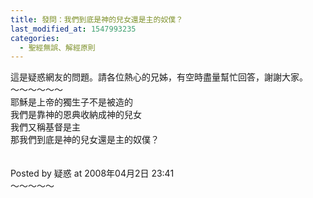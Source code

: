 ```yaml
---
title: 發問：我們到底是神的兒女還是主的奴僕？
last_modified_at: 1547993235
categories:
  - 聖經無誤、解經原則
---
```


這是疑惑網友的問題。請各位熱心的兄姊，有空時盡量幫忙回答，謝謝大家。<br><!--more-->～～～～～～<br>耶穌是上帝的獨生子不是被造的 <br>我們是靠神的恩典收納成神的兒女 <br>我們又稱基督是主<br>那我們到底是神的兒女還是主的奴僕？<br><br><br>Posted by 疑惑 at 2008年04月2日 23:41 <br>～～～～～<br><br><br>
